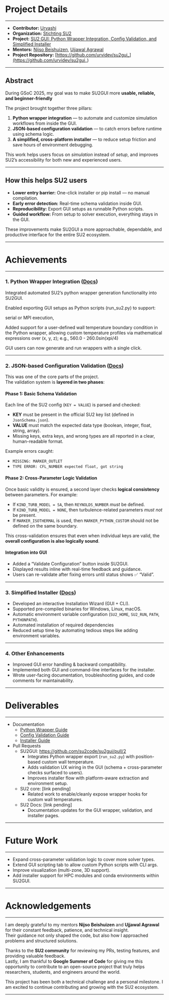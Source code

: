 # Project Details

---

- **Contributor:** [Urvashi](https://github.com/urvidev)
- **Organization:** [Stichting SU2](https://github.com/su2code)
- **Project:** [SU2 GUI: Python Wrapper Integration, Config Validation, and Simplified Installer](https://summerofcode.withgoogle.com/programs/2025/projects)
- **Mentors:** [Nijso Beishuizen](https://github.com/bigfooted), [Ujjawal Agrawal](https://github.com/Ujjawal179)
- **Project Repository:** [https://github.com/urvidev/su2gui_](https://github.com/urvidev/su2gui_)

---

## Abstract

During GSoC 2025, my goal was to make SU2GUI more **usable, reliable, and beginner-friendly**

The project brought together three pillars:
1. **Python wrapper integration** — to automate and customize simulation workflows from inside the GUI.
2. **JSON-based configuration validation** — to catch errors before runtime using schema logic.
3. **A simplified, cross-platform installer** — to reduce setup friction and save hours of environment debugging.

This work helps users focus on *simulation* instead of *setup*, and improves SU2’s accessibility for both new and experienced users.

---

## How this helps SU2 users

- **Lower entry barrier:** One-click installer or pip install — no manual compilation.
-  **Early error detection:** Real-time schema validation inside GUI.
-  **Reproducibility:** Export GUI setups as runnable Python scripts.
-  **Guided workflow:** From setup to solver execution, everything stays in the GUI.

These improvements make SU2GUI a more approachable, dependable, and productive interface for the entire SU2 ecosystem.

---

#  Achievements

---

###  1. Python Wrapper Integration ([Docs](Python-Wrapper.md))


Integrated automated SU2’s python wrapper generation functionality into SU2GUI.

Enabled exporting GUI setups as Python scripts (run_su2.py) to support:

serial or MPI execution,

 Added support for a user-defined wall temperature boundary condition in the Python wrapper, allowing custom temperature profiles via mathematical expressions over (x, y, z); e.g., 560.0 - 260.0*sin(x*pi/4)


GUI users can now generate and run wrappers with a single click.

 ---

###  2. JSON-based Configuration Validation ([Docs](Config-Validation.md))

This was one of the core parts of the project.  
The validation system is **layered in two phases**:

####  Phase 1: Basic Schema Validation

Each line of the SU2 config (`KEY = VALUE`) is parsed and checked:

- **KEY** must be present in the official SU2 key list (defined in `JsonSchema.json`).
- **VALUE** must match the expected data type (boolean, integer, float, string, array).
- Missing keys, extra keys, and wrong types are all reported in a clear, human-readable format.

Example errors caught:
- `MISSING: MARKER_OUTLET`
- `TYPE ERROR: CFL_NUMBER expected float, got string`

####  Phase 2: Cross-Parameter Logic Validation

Once basic validity is ensured, a second layer checks **logical consistency** between parameters. For example:

- If `KIND_TURB_MODEL = SA`, then `REYNOLDS_NUMBER` *must* be defined.
- If `KIND_TURB_MODEL = NONE`, then turbulence-related parameters *must not* be present.
- If `MARKER_ISOTHERMAL` is used, then `MARKER_PYTHON_CUSTOM` should not be defined on the same boundary.

This cross-validation ensures that even when individual keys are valid, the **overall configuration is also logically sound**.



####  Integration into GUI

- Added a “Validate Configuration” button inside SU2GUI.
- Displayed results inline with real-time feedback and guidance.
- Users can re-validate after fixing errors until status shows ✅ “Valid”.

 ---

###  3. Simplified Installer ([Docs](SU2-Installer.md))

- Developed an interactive Installation Wizard (GUI + CLI).
- Supported pre-compiled binaries for Windows, Linux, macOS.
- Automatic environment variable configuration (`SU2_HOME`, `SU2_RUN`, `PATH`, `PYTHONPATH`).
- Automated installation of required dependencies
- Reduced setup time by automating tedious steps like adding environment variables.

 ---

###  4. Other Enhancements

- Improved GUI error handling & backward compatibility.
- Implemented both GUI and command-line interfaces for the installer.
- Wrote user-facing documentation, troubleshooting guides, and code comments for maintainability.

---

#  Deliverables

---

- Documentation
  - [Python Wrapper Guide](_su2gui/Python-Wrapper.md)
  - [Config Validation Guide](_su2gui/Config-Validation.md)
  - [Installer Guide](_su2gui/SU2-Installer.md)
- Pull Requests
  - SU2GUI: https://github.com/su2code/su2gui/pull/2
    - Integrates Python wrapper export (`run_su2.py`) with position-based custom wall temperature.
    - Adds validation UX wiring in the GUI (schema + cross-parameter checks surfaced to users).
    - Improves installer flow with platform-aware extraction and environment setup.
  - SU2 core: [link pending]
    - Related work to enable/cleanly expose wrapper hooks for custom wall temperatures.
  - SU2 Docs: [link pending]
    - Documentation updates for the GUI wrapper, validation, and installer pages.

---

#  Future Work

---

- Expand cross-parameter validation logic to cover more solver types.
- Extend GUI scripting tab to allow custom Python scripts with CLI args.
- Improve visualization (multi-zone, 3D support).
- Add installer support for HPC modules and conda environments within SU2GUI.

---

#  Acknowledgements

---

I am deeply grateful to my mentors **Nijso Beishuizen** and **Ujjawal Agrawal** for their constant feedback, patience, and technical insight.  
Their guidance not only shaped the code, but also how I approached problems and structured solutions.

Thanks to the **SU2 community** for reviewing my PRs, testing features, and providing valuable feedback.  
Lastly, I am thankful to **Google Summer of Code** for giving me this opportunity to contribute to an open-source project that truly helps researchers, students, and engineers around the world.

This project has been both a technical challenge and a personal milestone. I am excited to continue contributing and growing with the SU2 ecosystem.

---
